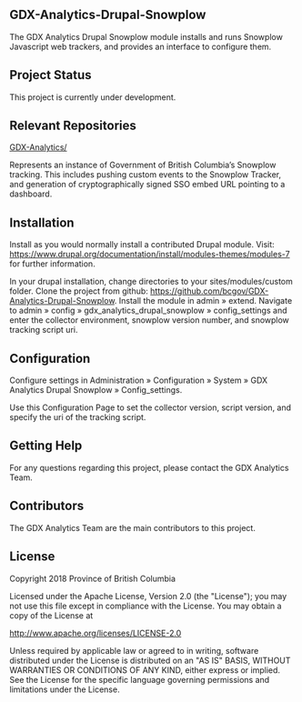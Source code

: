 ## GDX-Analytics-Drupal-Snowplow

  The GDX Analytics Drupal Snowplow module installs and runs Snowplow 
  Javascript web trackers, and provides an interface to configure them.
  
## Project Status

  This project is currently under development.
  
## Relevant Repositories
[GDX-Analytics/](https://github.com/bcgov/GDX-Analytics/)

  Represents an instance of Government of British Columbia’s Snowplow tracking. This includes pushing custom events to the  Snowplow Tracker, and generation of cryptographically signed SSO embed URL pointing to a dashboard.

## Installation
 
  Install as you would normally install a contributed Drupal module. Visit:
  https://www.drupal.org/documentation/install/modules-themes/modules-7
  for further information.

  In your drupal installation, change directories to your sites/modules/custom folder.
  Clone the project from github: https://github.com/bcgov/GDX-Analytics-Drupal-Snowplow.
  Install the module in admin » extend.
  Navigate to admin » config » gdx_analytics_drupal_snowplow » config_settings and enter
  the collector environment, snowplow version number, and snowplow tracking script uri.

## Configuration

  Configure settings in Administration » Configuration » System 
    » GDX Analytics Drupal Snowplow » Config_settings.
    
  Use this Configuration Page to set the collector version, script version, and specify
  the uri of the tracking script.

## Getting Help

For any questions regarding this project, please contact the GDX Analytics Team.

## Contributors

The GDX Analytics Team are the main contributors to this project.

## License

Copyright 2018 Province of British Columbia

Licensed under the Apache License, Version 2.0 (the "License");
you may not use this file except in compliance with the License.
You may obtain a copy of the License at

   http://www.apache.org/licenses/LICENSE-2.0

Unless required by applicable law or agreed to in writing, software
distributed under the License is distributed on an "AS IS" BASIS,
WITHOUT WARRANTIES OR CONDITIONS OF ANY KIND, either express or implied.
See the License for the specific language governing permissions and limitations under the License.
